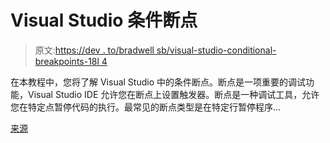 # Visual Studio 条件断点

> 原文:[https://dev . to/bradwell sb/visual-studio-conditional-breakpoints-18l 4](https://dev.to/bradwellsb/visual-studio-conditional-breakpoints-18l4)

在本教程中，您将了解 Visual Studio 中的条件断点。断点是一项重要的调试功能，Visual Studio IDE 允许您在断点上设置触发器。断点是一种调试工具，允许您在特定点暂停代码的执行。最常见的断点类型是在特定行暂停程序...

[来源](https://wellsb.com/csharp/beginners/visual-studio-conditional-breakpoints/)